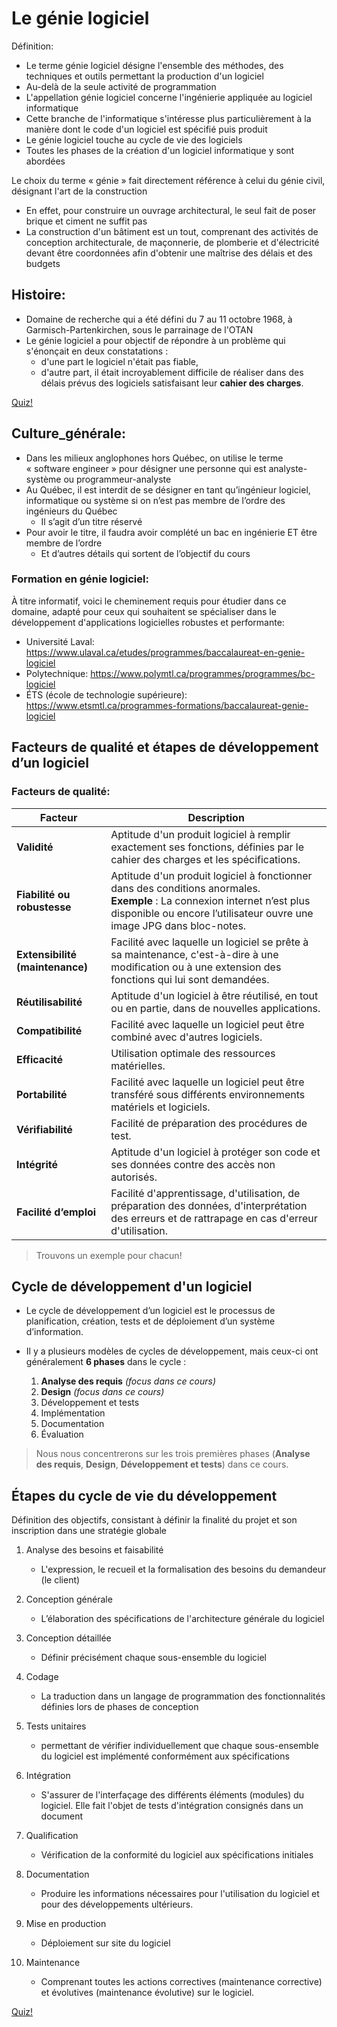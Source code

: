 # Le génie logiciel

Définition:

- Le terme génie logiciel désigne l'ensemble des méthodes, des techniques et outils permettant la production d'un logiciel
- Au-delà de la seule activité de programmation
- L'appellation génie logiciel concerne l'ingénierie appliquée au logiciel informatique
- Cette branche de l'informatique s'intéresse plus particulièrement à la manière dont le code d'un logiciel est spécifié puis produit
- Le génie logiciel touche au cycle de vie des logiciels
- Toutes les phases de la création d'un logiciel informatique y sont abordées

Le choix du terme « génie » fait directement référence à celui du génie civil, désignant l'art de la construction

- En effet, pour construire un ouvrage architectural, le seul fait de poser brique et ciment ne suffit pas
- La construction d'un bâtiment est un tout, comprenant des activités de conception architecturale, de maçonnerie, de plomberie et d'électricité devant être coordonnées afin d'obtenir une maîtrise des délais et des budgets

## Histoire:
- Domaine de recherche qui a été défini du 7 au 11 octobre 1968, à Garmisch-Partenkirchen, sous le parrainage de l'OTAN
- Le génie logiciel a pour objectif de répondre à un problème qui s'énonçait en deux constatations : 
    - d'une part le logiciel n'était pas fiable,
    - d'autre part, il était incroyablement difficile de réaliser dans des délais prévus des logiciels satisfaisant leur **cahier des charges**.


[Quiz!](quiz2.md)

## Culture_générale:

- Dans les milieux anglophones hors Québec, on utilise le terme « software engineer » pour désigner une personne qui est analyste-système ou programmeur-analyste
- Au Québec, il est interdit de se désigner en tant qu’ingénieur logiciel, informatique ou système si on n’est pas membre de l’ordre des ingénieurs du Québec
    - Il s’agit d’un titre réservé
- Pour avoir le titre, il faudra avoir complété un bac en ingénierie ET être membre de l’ordre
    - Et d’autres détails qui sortent de l’objectif du cours


### Formation en génie logiciel:


À titre informatif, voici le cheminement requis pour étudier dans ce domaine, adapté pour ceux qui souhaitent se spécialiser dans le développement d'applications logicielles robustes et performante:
- Université Laval: https://www.ulaval.ca/etudes/programmes/baccalaureat-en-genie-logiciel
- Polytechnique: https://www.polymtl.ca/programmes/programmes/bc-logiciel
- ÉTS (école de technologie supérieure): https://www.etsmtl.ca/programmes-formations/baccalaureat-genie-logiciel 


## Facteurs de qualité et étapes de développement d’un logiciel

### Facteurs de qualité:

| **Facteur**              | **Description**                                                                                                                                       |
|--------------------------|-------------------------------------------------------------------------------------------------------------------------------------------------------|
| **Validité**             | Aptitude d'un produit logiciel à remplir exactement ses fonctions, définies par le cahier des charges et les spécifications.                        |
| **Fiabilité ou robustesse** | Aptitude d'un produit logiciel à fonctionner dans des conditions anormales. <br> **Exemple** : La connexion internet n’est plus disponible ou encore l’utilisateur ouvre une image JPG dans bloc-notes. |
| **Extensibilité (maintenance)** | Facilité avec laquelle un logiciel se prête à sa maintenance, c'est-à-dire à une modification ou à une extension des fonctions qui lui sont demandées. |
| **Réutilisabilité**       | Aptitude d'un logiciel à être réutilisé, en tout ou en partie, dans de nouvelles applications.                                                       |
| **Compatibilité**         | Facilité avec laquelle un logiciel peut être combiné avec d'autres logiciels.                                                                        |
| **Efficacité**          | Utilisation optimale des ressources matérielles.                                                                                                     |
| **Portabilité**         | Facilité avec laquelle un logiciel peut être transféré sous différents environnements matériels et logiciels.                                         |
| **Vérifiabilité**       | Facilité de préparation des procédures de test.                                                                                                      |
| **Intégrité**           | Aptitude d'un logiciel à protéger son code et ses données contre des accès non autorisés.                                                            |
| **Facilité d’emploi**   | Facilité d'apprentissage, d'utilisation, de préparation des données, d'interprétation des erreurs et de rattrapage en cas d'erreur d'utilisation.    |

> Trouvons un exemple pour chacun!


## Cycle de développement d'un logiciel


- Le cycle de développement d’un logiciel est le processus de planification, création, tests et de déploiement d’un système d’information.
- Il y a plusieurs modèles de cycles de développement, mais ceux-ci ont généralement **6 phases** dans le cycle :

  1. **Analyse des requis** *(focus dans ce cours)*
  2. **Design** *(focus dans ce cours)*
  3. Développement et tests
  4. Implémentation
  5. Documentation
  6. Évaluation

> Nous nous concentrerons sur les trois premières phases (**Analyse des requis**, **Design**, **Développement et tests**) dans ce cours.

## Étapes du cycle de vie du développement

Définition des objectifs, consistant à définir la finalité du projet et son inscription dans une stratégie globale
1. Analyse des besoins et faisabilité
    - L'expression, le recueil et la formalisation des besoins du demandeur (le client)
2. Conception générale
    - L’élaboration des spécifications de l'architecture générale du logiciel
3. Conception détaillée
    - Définir précisément chaque sous-ensemble du logiciel

4. Codage 
    - La traduction dans un langage de programmation des fonctionnalités définies lors de phases de conception
5. Tests unitaires
    - permettant de vérifier individuellement que chaque sous-ensemble du logiciel est implémenté conformément aux spécifications
6. Intégration
    - S'assurer de l'interfaçage des différents éléments (modules) du logiciel. Elle fait l'objet de tests d'intégration consignés dans un document
7. Qualification
    - Vérification de la conformité du logiciel aux spécifications initiales

8. Documentation
    - Produire les informations nécessaires pour l'utilisation du logiciel et pour des développements ultérieurs.
9. Mise en production
    - Déploiement sur site du logiciel
10. Maintenance
    - Comprenant toutes les actions correctives (maintenance corrective) et évolutives (maintenance évolutive) sur le logiciel.


[Quiz!](quiz3.md)